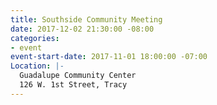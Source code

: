 ```yaml
---
title: Southside Community Meeting
date: 2017-12-02 21:30:00 -08:00
categories:
- event
event-start-date: 2017-11-01 18:00:00 -07:00
Location: |-
  Guadalupe Community Center
  126 W. 1st Street, Tracy
---
```


